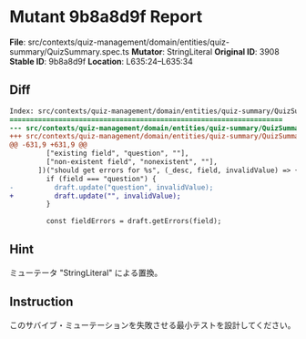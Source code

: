 # Mutant 9b8a8d9f Report

**File**: src/contexts/quiz-management/domain/entities/quiz-summary/QuizSummary.spec.ts
**Mutator**: StringLiteral
**Original ID**: 3908
**Stable ID**: 9b8a8d9f
**Location**: L635:24–L635:34

## Diff

```diff
Index: src/contexts/quiz-management/domain/entities/quiz-summary/QuizSummary.spec.ts
===================================================================
--- src/contexts/quiz-management/domain/entities/quiz-summary/QuizSummary.spec.ts	original
+++ src/contexts/quiz-management/domain/entities/quiz-summary/QuizSummary.spec.ts	mutated #3908
@@ -631,9 +631,9 @@
         ["existing field", "question", ""],
         ["non-existent field", "nonexistent", ""],
       ])("should get errors for %s", (_desc, field, invalidValue) => {
         if (field === "question") {
-          draft.update("question", invalidValue);
+          draft.update("", invalidValue);
         }
 
         const fieldErrors = draft.getErrors(field);
```

## Hint

ミューテータ "StringLiteral" による置換。

## Instruction

このサバイブ・ミューテーションを失敗させる最小テストを設計してください。
